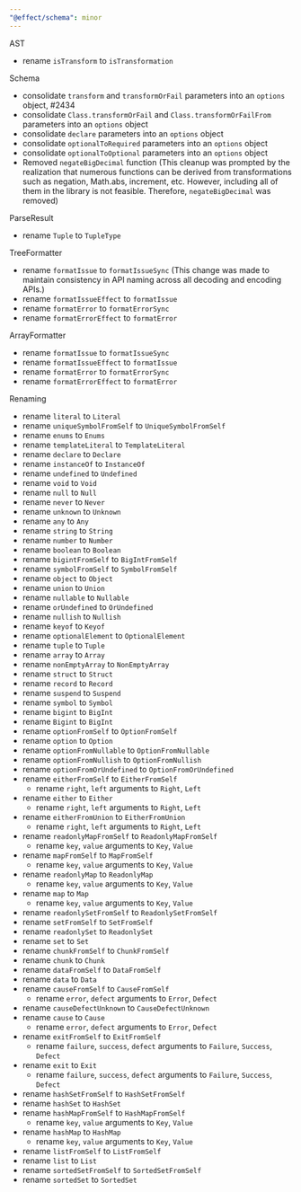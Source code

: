 ```yaml
---
"@effect/schema": minor
---
```


AST

- rename `isTransform` to `isTransformation`

Schema

- consolidate `transform` and `transformOrFail` parameters into an `options` object, #2434
- consolidate `Class.transformOrFail` and `Class.transformOrFailFrom` parameters into an `options` object
- consolidate `declare` parameters into an `options` object
- consolidate `optionalToRequired` parameters into an `options` object
- consolidate `optionalToOptional` parameters into an `options` object
- Removed `negateBigDecimal` function (This cleanup was prompted by the realization that numerous functions can be derived from transformations such as negation, Math.abs, increment, etc. However, including all of them in the library is not feasible. Therefore, `negateBigDecimal` was removed)

ParseResult

- rename `Tuple` to `TupleType`

TreeFormatter

- rename `formatIssue` to `formatIssueSync` (This change was made to maintain consistency in API naming across all decoding and encoding APIs.)
- rename `formatIssueEffect` to `formatIssue`
- rename `formatError` to `formatErrorSync`
- rename `formatErrorEffect` to `formatError`

ArrayFormatter

- rename `formatIssue` to `formatIssueSync`
- rename `formatIssueEffect` to `formatIssue`
- rename `formatError` to `formatErrorSync`
- rename `formatErrorEffect` to `formatError`

Renaming

- rename `literal` to `Literal`
- rename `uniqueSymbolFromSelf` to `UniqueSymbolFromSelf`
- rename `enums` to `Enums`
- rename `templateLiteral` to `TemplateLiteral`
- rename `declare` to `Declare`
- rename `instanceOf` to `InstanceOf`
- rename `undefined` to `Undefined`
- rename `void` to `Void`
- rename `null` to `Null`
- rename `never` to `Never`
- rename `unknown` to `Unknown`
- rename `any` to `Any`
- rename `string` to `String`
- rename `number` to `Number`
- rename `boolean` to `Boolean`
- rename `bigintFromSelf` to `BigIntFromSelf`
- rename `symbolFromSelf` to `SymbolFromSelf`
- rename `object` to `Object`
- rename `union` to `Union`
- rename `nullable` to `Nullable`
- rename `orUndefined` to `OrUndefined`
- rename `nullish` to `Nullish`
- rename `keyof` to `Keyof`
- rename `optionalElement` to `OptionalElement`
- rename `tuple` to `Tuple`
- rename `array` to `Array`
- rename `nonEmptyArray` to `NonEmptyArray`
- rename `struct` to `Struct`
- rename `record` to `Record`
- rename `suspend` to `Suspend`
- rename `symbol` to `Symbol`
- rename `bigint` to `BigInt`
- rename `Bigint` to `BigInt`
- rename `optionFromSelf` to `OptionFromSelf`
- rename `option` to `Option`
- rename `optionFromNullable` to `OptionFromNullable`
- rename `optionFromNullish` to `OptionFromNullish`
- rename `optionFromOrUndefined` to `OptionFromOrUndefined`
- rename `eitherFromSelf` to `EitherFromSelf`
  - rename `right`, `left` arguments to `Right`, `Left`
- rename `either` to `Either`
  - rename `right`, `left` arguments to `Right`, `Left`
- rename `eitherFromUnion` to `EitherFromUnion`
  - rename `right`, `left` arguments to `Right`, `Left`
- rename `readonlyMapFromSelf` to `ReadonlyMapFromSelf`
  - rename `key`, `value` arguments to `Key`, `Value`
- rename `mapFromSelf` to `MapFromSelf`
  - rename `key`, `value` arguments to `Key`, `Value`
- rename `readonlyMap` to `ReadonlyMap`
  - rename `key`, `value` arguments to `Key`, `Value`
- rename `map` to `Map`
  - rename `key`, `value` arguments to `Key`, `Value`
- rename `readonlySetFromSelf` to `ReadonlySetFromSelf`
- rename `setFromSelf` to `SetFromSelf`
- rename `readonlySet` to `ReadonlySet`
- rename `set` to `Set`
- rename `chunkFromSelf` to `ChunkFromSelf`
- rename `chunk` to `Chunk`
- rename `dataFromSelf` to `DataFromSelf`
- rename `data` to `Data`
- rename `causeFromSelf` to `CauseFromSelf`
  - rename `error`, `defect` arguments to `Error`, `Defect`
- rename `causeDefectUnknown` to `CauseDefectUnknown`
- rename `cause` to `Cause`
  - rename `error`, `defect` arguments to `Error`, `Defect`
- rename `exitFromSelf` to `ExitFromSelf`
  - rename `failure`, `success`, `defect` arguments to `Failure`, `Success`, `Defect`
- rename `exit` to `Exit`
  - rename `failure`, `success`, `defect` arguments to `Failure`, `Success`, `Defect`
- rename `hashSetFromSelf` to `HashSetFromSelf`
- rename `hashSet` to `HashSet`
- rename `hashMapFromSelf` to `HashMapFromSelf`
  - rename `key`, `value` arguments to `Key`, `Value`
- rename `hashMap` to `HashMap`
  - rename `key`, `value` arguments to `Key`, `Value`
- rename `listFromSelf` to `ListFromSelf`
- rename `list` to `List`
- rename `sortedSetFromSelf` to `SortedSetFromSelf`
- rename `sortedSet` to `SortedSet`

